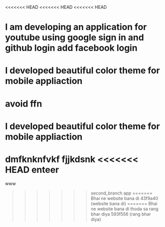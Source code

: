 <<<<<<< HEAD
<<<<<<< HEAD
<<<<<<< HEAD
# I am developing an application for youtube using google sign in and github login add facebook login
# I developed beautiful color theme for mobile appliaction
avoid ffn
=======
# I developed beautiful color theme for mobile appliaction
dmfknknfvkf
fjjkdsnk
<<<<<<< HEAD
enteer
=======
www
>>>>>>> second_branch
>>>>>>> app
=======
Bhai ne website bana di
>>>>>>> 43f9a40 (website bana di)
=======
Bhai ne website bana di
thoda sa rang bhar diya
>>>>>>> 593f556 (rang bhar diya)
